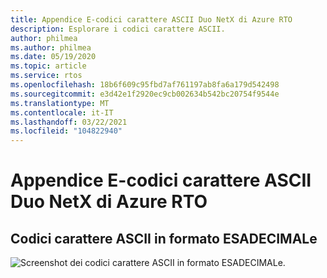 ```yaml
---
title: Appendice E-codici carattere ASCII Duo NetX di Azure RTO
description: Esplorare i codici carattere ASCII.
author: philmea
ms.author: philmea
ms.date: 05/19/2020
ms.topic: article
ms.service: rtos
ms.openlocfilehash: 18b6f609c95fbd7af761197ab8fa6a179d542498
ms.sourcegitcommit: e3d42e1f2920ec9cb002634b542bc20754f9544e
ms.translationtype: MT
ms.contentlocale: it-IT
ms.lasthandoff: 03/22/2021
ms.locfileid: "104822940"
---
```

# <a name="appendix-e----azure-rtos-netx-duo-ascii-character-codes"></a>Appendice E-codici carattere ASCII Duo NetX di Azure RTO 

## <a name="ascii-character-codes-in-hex"></a>Codici carattere ASCII in formato ESADECIMALe

![Screenshot dei codici carattere ASCII in formato ESADECIMALe.](./media/user-guide/ascii-character-codes-hex.png)